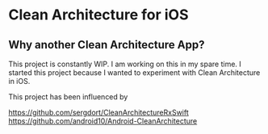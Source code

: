 # Clean Architecture for iOS

## Why another Clean Architecture App?

This project is constantly WIP. I am working on this in my spare time.
I started this project because I wanted to experiment with Clean Architecture in iOS.

This project has been influenced by

https://github.com/sergdort/CleanArchitectureRxSwift
https://github.com/android10/Android-CleanArchitecture
